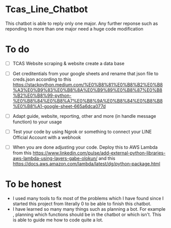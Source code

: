 # Tcas_Line_Chatbot
This chatbot is able to reply only one major.
Any further reponse such as reponding to more than one major need a huge code modification

# To do
- [ ] TCAS Website scraping & website create a data base
- [ ] Get creditentials from your google sheets and rename that json file to creds.json according to this https://stackpython.medium.com/%E0%B8%81%E0%B8%B2%E0%B8%A3%E0%B9%83%E0%B8%8A%E0%B9%89%E0%B8%87%E0%B8%B2%E0%B8%99-python-%E0%B8%84%E0%B8%A7%E0%B8%9A%E0%B8%84%E0%B8%B8%E0%B8%A1-google-sheet-665a6dca077d
- [ ] Adapt guide, website, reporting, other and more (in handle message function) to your usage
- [ ] Test your code by using Ngrok or something to connect your LINE Official Account with a webhook
- [ ] When you are done adjusting your code. Deploy this to AWS Lambda from this https://www.linkedin.com/pulse/add-external-python-libraries-aws-lambda-using-layers-gabe-olokun/ and this https://docs.aws.amazon.com/lambda/latest/dg/python-package.html


# To be honest
- I used many tools to fix most of the problems which I have found since I started this project from literally 0 to be able to finish this chatbot.
- I have learned so many many things such as planning a bot. For example , planning which functions should be in the chatbot or which isn't. This is able to guide me how to code quite a lot.

